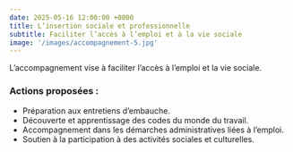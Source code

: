 ```yaml
---
date: 2025-05-16 12:00:00 +0000
title: L’insertion sociale et professionnelle
subtitle: Faciliter l’accès à l’emploi et à la vie sociale
image: '/images/accompagnement-5.jpg'
---
```


L’accompagnement vise à faciliter l’accès à l’emploi et la vie sociale.

### Actions proposées :

- Préparation aux entretiens d’embauche.
- Découverte et apprentissage des codes du monde du travail.
- Accompagnement dans les démarches administratives liées à l’emploi.
- Soutien à la participation à des activités sociales et culturelles.
